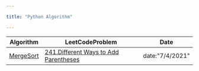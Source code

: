 ```yaml
---

title: "Python Algorithm"

---
```




| Algorithm                                                    | LeetCodeProblem                                              | Date            |
| ------------------------------------------------------------ | ------------------------------------------------------------ | --------------- |
| [MergeSort](https://github.com/WonhyeokJung/PythonAlgorithm/blob/master/MergeSort.py) | [241.Different Ways to Add Parentheses](https://leetcode.com/problems/different-ways-to-add-parentheses/) | date:"7/4/2021" |

